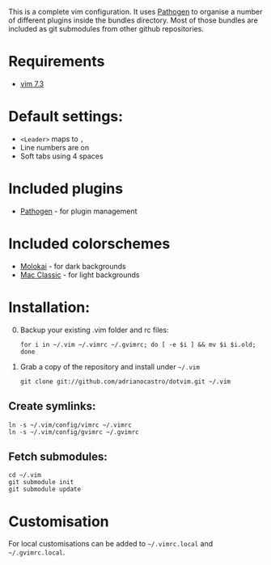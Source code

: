 This is a complete vim configuration. It uses [Pathogen](https://github.com/tpope/vim-pathogen) to organise a number of different plugins inside the bundles directory. Most of those bundles are included as git submodules from other github repositories.

# Requirements
- [vim 7.3](http://www.vim.org/download.php)

# Default settings:
- `<Leader>` maps to `,`
- Line numbers are on
- Soft tabs using 4 spaces

# Included plugins
- [Pathogen](https://github.com/tpope/vim-pathogen) - for plugin management

# Included colorschemes
- [Molokai](https://github.com/tomasr/molokai) - for dark backgrounds
- [Mac Classic](https://github.com/nelstrom/vim-mac-classic-theme) - for light backgrounds

# Installation:

0. Backup your existing .vim folder and rc files:

    `for i in ~/.vim ~/.vimrc ~/.gvimrc; do [ -e $i ] && mv $i $i.old; done`

1. Grab a copy of the repository and install under `~/.vim` 

    `git clone git://github.com/adrianocastro/dotvim.git ~/.vim`

## Create symlinks:

    ln -s ~/.vim/config/vimrc ~/.vimrc
    ln -s ~/.vim/config/gvimrc ~/.gvimrc

## Fetch submodules:

    cd ~/.vim
    git submodule init
    git submodule update

# Customisation

For local customisations can be added to `~/.vimrc.local` and `~/.gvimrc.local`.

